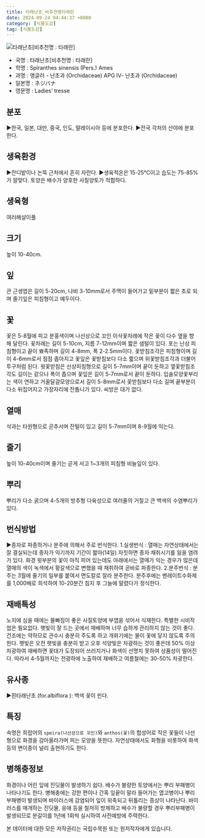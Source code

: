 ```yaml
---
title: 타래난초_비추천명타래란
date: 2024-09-24 04:44:37 +0800
category: [식물도감]
tag: [식물도감]
---
```




![타래난초[비추천명 : 타래란]](/fileUpload/plants/basic/Orchidaceae/Spiranthes/15372/15372_20160817140510099files_th2.jpg)
- 국명 : 타래난초[비추천명 : 타래란]
- 학명 : Spiranthes sinensis (Pers.) Ames
- 과명 : 앵글러 - 난초과 (Orchidaceae) APG Ⅳ- 난초과 (Orchidaceae)
- 일본명 : ネジバナ
- 영문명 : Ladies’ tresse


## 분포
▶한국, 일본, 대만, 중국, 인도, 말레이시아 등에 분포한다. ▶전국 각처의 산야에 분포한다.
## 생육환경
▶잔디밭이나 논뚝 근처에서 흔히 자란다.▶생육적온은 15-25℃이고 습도는 75-85%가 알맞다. 토양은 배수가 양호한 사질양토가 적합하다.
## 생육형
여러해살이풀
## 크기
높이 10-40cm.
## 잎
큰 근생엽은 길이 5-20cm, 나비 3-10mm로서 주맥이 들어가고 밑부분이 짧은 초로 되며 줄기잎은 피침형이고 예두이다.
## 꽃
꽃은 5-8월에 피고 분홍색이며 나선상으로 꼬인 이삭꽃차례에 작은 꽃이 다수 옆을 향해 달린다. 꽃차례는 길이 5-10cm, 지름 7-12mm이며 짧은 샘털이 있다. 포는 난상 피침형이고 끝이 뾰족하며 길이 4-8mm, 폭 2-2.5mm이다. 꽃받침조각은 피침형이며 길이 4-6mm로서 점점 좁아지고 꽃잎은 꽃받침보다 다소 짧으며 위꽃받침조각과 더불어 투구처럼 된다. 윗꽃받침은 선상피침형으로 길이 5-7mm이며 끝이 둔하고 옆꽃받침조각도 길이는 같으나 폭이 좁으며 꽃잎은 길이 5-7mm로서 끝이 둔하다. 입술모양꽃부리는 색이 연하고 거꿀달걀모양으로서 길이 5-8mm로서 꽃받침보다 다소 길며 끝부분이 다소 뒤집어지고 가장자리에 잔톱니가 있다. 씨방은 대가 없다.
## 열매
삭과는 타원형으로 곧추서며 잔털이 있고 길이 5-7mm이며 8-9월에 익는다.
## 줄기
높이 10-40cm이며 줄기는 곧게 서고 1~3개의 피침형 비늘잎이 있다.
## 뿌리
뿌리가 다소 굵으며 4-5개의 방추형 다육성으로 여러줄의 거칠고 큰 백색의 수염뿌리가 있다.
## 번식방법
▶종자로 파종하거나 분주에 의해서 주로 번식한다. 1.실생번식 : 열매는 자연상태에서는 잘 결실되는데 종자가 익기까지 기간이 짧아(14일) 자칫하면 종자 채취시기를 잃을 염려가 있다. 화경 윗부분의 꽃이 아직 피어 있는데도 아래에서는 열매가 익는 경우가 많은데 열매의 색이 녹색에서 황갈색으로 변했을 때 채취하여 곧바로 파종한다. 2.분주번식 : 분주는 3월에 줄기의 일부를 붙여서 면도칼로 잘라 분주한다. 분주후에는 벤레이트수화제를 1,000배로 희석하여 10-20분간 침지 후 그늘에 말렸다가 정식한다.
## 재배특성
노지에 심을 때에는 물빠짐이 좋은 사질토양에 부엽을 섞어서 식재한다. 특별한 시비작업은 필요없다. 햇빛이 잘 드는 곳에서 재배하며 너무 습하게 관리하지 않는 것이 좋다. 건조에는 약하므로 관수시 충분히 주도록 하고 개화기에는 물이 꽃에 닿지 않도록 주의한다. 햇빛은 오전 햇빛을 충분히 받고 오후 석양빛은 차광하는 것이 좋은데 50% 이상 차광하여 재배하면 꽃대가 도장되어 쓰러지거나 화색이 선명치 못하여 상품성이 떨어진다. 따라서 4-5월까지는 전광하에 노출하여 재배하고 여름철에는 30-50% 차광한다.
## 유사종
▶흰타래난초 (for.albiflora ): 백색 꽃이 핀다.
## 특징
속명은 희랍어의 `speira(나선상으로 꼬인)`와 `anthos(꽃)`의 합성어로 작은 꽃들이 나선형으로 화경을 감아올라가며 피는 모양을 뜻한다. 자연상태에서도 화형을 비롯하여 화색 등의 변이종이 널리 출현하기도 한다.
## 병해충정보
화경이나 어린 잎에 진딧물이 발생하기 쉽다. 배수가 불량한 토양에서는 뿌리 부패병이 나타나기도 한다.병해충에는 강한 편이나 간혹 잎끝이 말라 들어가는 엽고병이나 뿌리부패병이 발생되며 바이러스에 감염되어 잎이 위축되고 뒤틀리는 증상이 나타난다. 바이러스를 매개하는 진딧물, 응애 등을 철저히 방제하고 배수가 불량할 경우 뿌리부패병이 발생되므로 분갈이를 1년에 1회씩 실시하여 사전예방에 주력한다.






본 데이터에 대한 모든 저작권리는 국립수목원 또는 원저작자에게 있습니다.
